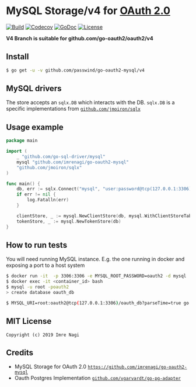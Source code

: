 # MySQL Storage/v4 for [OAuth 2.0](https://github.com/go-oauth2/oauth2)

[![Build][Build-Status-Image]][Build-Status-Url] [![Codecov][codecov-image]][codecov-url]  [![GoDoc][godoc-image]][godoc-url] [![License][license-image]][license-url]

**V4 Branch is suitable for github.com/go-oauth2/oauth2/v4**

## Install

```bash
$ go get -u -v github.com/passwind/go-oauth2-mysql/v4
```

## MySQL drivers

The store accepts an `sqlx.DB` which interacts with the DB. `sqlx.DB` is a specific implementations from [`github.com/jmoiron/sqlx`](https://github.com/jmoiron/sqlx)

## Usage example

```go
package main

import (
	_ "github.com/go-sql-driver/mysql"
	mysql "github.com/imrenagi/go-oauth2-mysql"
	"github.com/jmoiron/sqlx"
)

func main() {
	db, err := sqlx.Connect("mysql", "user:password@tcp(127.0.0.1:3306)/oauth_db?parseTime=true")
	if err != nil {
		log.Fatalln(err)
	}

	clientStore, _ := mysql.NewClientStore(db, mysql.WithClientStoreTableName("custom_table_name"))
	tokenStore, _ := mysql.NewTokenStore(db)
}
```

## How to run tests

You will need running MySQL instance. E.g. the one running in docker and exposing a port to a host system

```bash
$ docker run -it  -p 3306:3306 -e MYSQL_ROOT_PASSWORD=oauth2 -d mysql
$ docker exec -it <container_id> bash
$ mysql -u root -poauth2
> create database oauth_db
```

```bash
$ MYSQL_URI=root:oauth2@tcp(127.0.0.1:3306)/oauth_db?parseTime=true go test .
```

## MIT License

```
Copyright (c) 2019 Imre Nagi
```

## Credits

- MySQL Storage for OAuth 2.0 [`https://github.com/imrenagi/go-oauth2-mysql`](https://https://github.com/imrenagi/go-oauth2-mysql)
- Oauth Postgres Implementation [`github.com/vgarvardt/go-pg-adapter`](https://github.com/vgarvardt/go-pg-adapter)


[Build-Status-Url]: https://travis-ci.org/imrenagi/go-oauth2-mysql
[Build-Status-Image]: https://travis-ci.org/imrenagi/go-oauth2-mysql.svg?branch=master
[codecov-url]: https://codecov.io/gh/imrenagi/go-oauth2-mysql
[codecov-image]: https://codecov.io/gh/imrenagi/go-oauth2-mysql/branch/master/graph/badge.svg
[godoc-url]: https://godoc.org/github.com/imrenagi/go-oauth2-mysql
[godoc-image]: https://godoc.org/github.com/imrenagi/go-oauth2-mysql?status.svg
[license-url]: http://opensource.org/licenses/MIT
[license-image]: https://img.shields.io/npm/l/express.svg
